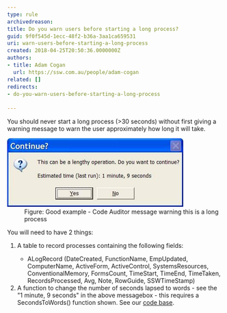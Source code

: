 ```yaml
---
type: rule
archivedreason: 
title: Do you warn users before starting a long process?
guid: 9f0f545d-1ecc-48f2-b36a-3aa1ca659531
uri: warn-users-before-starting-a-long-process
created: 2018-04-25T20:50:36.0000000Z
authors:
- title: Adam Cogan
  url: https://ssw.com.au/people/adam-cogan
related: []
redirects:
- do-you-warn-users-before-starting-a-long-process

---
```



<p>You should never start a long process (&gt;30 seconds) without first giving a warning message to warn the user approximately how long it will take.</p><dl class="goodImage"><dt><img src="lengthyoperation.jpg" alt="lengthyoperation.jpg" />​<br></dt><dd>Figure: Good example - Code Auditor message warning this is a long process</dd></dl><p>You will need to have 2 things:</p><ol><li>A table to record processes containing the following fields:<br></li><ul><li>ALogRecord (DateCreated, FunctionName, EmpUpdated, ComputerName, ActiveForm, ActiveControl, SystemsResources, ConventionalMemory, FormsCount, TimeStart, TimeEnd, TimeTaken, RecordsProcessed, Avg, Note, RowGuide, SSWTimeStamp)</li></ul><li>A function to change the number of seconds lapsed to words - see the "1 minute, 9 seconds" in the above messagebox - this requires a SecondsToWords() function shown. See our <a href="https://www.ssw.com.au/ssw/Standards/Rules/RulestoBetterCode.aspx#">code base</a>.</li></ol>​<br>
<br><excerpt class='endintro'></excerpt><br>



